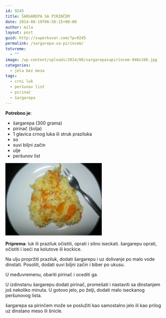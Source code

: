 ```yaml
---
id: 9245
title: ŠARGAREPA SA PIRINČEM
date: 2014-08-19T06:58:15+00:00
author: mila
layout: post
guid: http://superkuvar.com/?p=9245
permalink: /sargarepa-sa-pirincem/
totvreme:
  - ""
image: /wp-content/uploads/2014/08/sargarepasapirincem-940x198.jpg
categories:
  - jela bez mesa
tags:
  - crni luk
  - peršunov list
  - pirinač
  - šargarepa
---
```

**Potrebno je**:

  * šargarepa (300 grama)
  * pirinač (šolja)
  * 1 glavica crnog luka ili struk praziluka
  * so
  * suvi biljni začin
  * ulje
  * peršunov list

[<img class="alignnone size-medium wp-image-9247" src="/wp-content/uploads/2014/08/sargarepasapirincem-1024x768.jpg" alt="sargarepasapirincem" width="300" height="225" />](/wp-content/uploads/2014/08/sargarepasapirincem.jpg)

**Priprema**: luk ili praziluk očistiti, oprati i sitno iseckati. šargarepu oprati, očistiti i iseći na kolutove ili kockice.

Na ulju propržiti praziluk, dodati šargarepu i uz dolivanje po malo vode dinstati. Posoliti, dodati suvi biljni začin i biber po ukusu.

U međuvremenu, obariti pirinač i ocediti ga.

U izdinstanu šargarepu dodati pirinač, promešati i nastaviti sa dinstanjem još nekoliko minuta. U gotovo jelo, po želji, dodati malo iseckanog peršunovog lista.

šargarepa sa pirinčem može se poslužiti kao samostalno jelo ili kao prilog uz dinstano meso ili šnicle.